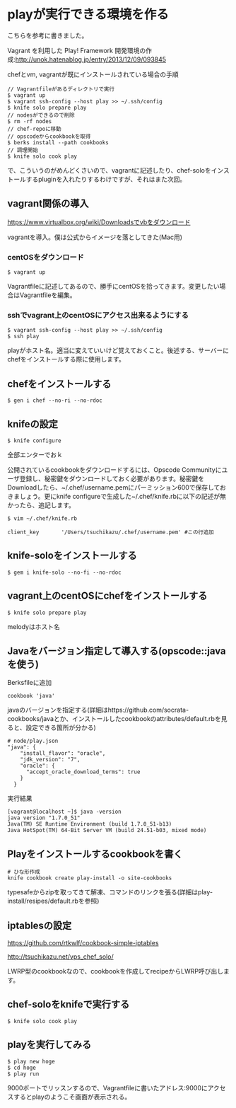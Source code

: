 # playが実行できる環境を作る
こちらを参考に書きました。

Vagrant を利用した Play! Framework 開発環境の作成:http://unok.hatenablog.jp/entry/2013/12/09/093845

chefとvm, vagrantが既にインストールされている場合の手順

```
// Vagrantfileがあるディレクトリで実行
$ vagrant up
$ vagrant ssh-config --host play >> ~/.ssh/config
$ knife solo prepare play
// nodesができるので削除
$ rm -rf nodes
// chef-repoに移動
// opscodeからcookbookを取得
$ berks install --path cookbooks
// 調理開始
$ knife solo cook play
```

で、こういうのがめんどくさいので、vagrantに記述したり、chef-soloをインストールするpluginを入れたりするわけですが、それはまた次回。

## vagrant関係の導入
https://www.virtualbox.org/wiki/Downloadsでvbをダウンロード

vagrantを導入。僕は公式からイメージを落としてきた(Mac用)

### centOSをダウンロード

```
$ vagrant up
```

Vagrantfileに記述してあるので、勝手にcentOSを拾ってきます。変更したい場合はVagrantfileを編集。

### sshでvagrant上のcentOSにアクセス出来るようにする
```
$ vagrant ssh-config --host play >> ~/.ssh/config
$ ssh play
```
playがホスト名。適当に変えていいけど覚えておくこと。後述する、サーバーにchefをインストールする際に使用します。

## chefをインストールする
```
$ gen i chef --no-ri --no-rdoc
```
## knifeの設定
```
$ knife configure
```
全部エンターでおｋ

公開されているcookbookをダウンロードするには、Opscode Communityにユーザ登録し、秘密鍵をダウンロードしておく必要があります。秘密鍵をDownloadしたら、~/.chef/username.pemにパーミッション600で保存しておきましょう。更にknife configureで生成した~/.chef/knife.rbに以下の記述が無かったら、追記します。

```
$ vim ~/.chef/knife.rb

client_key       '/Users/tsuchikazu/.chef/username.pem' #この行追加
```

## knife-soloをインストールする
```
$ gem i knife-solo --no-fi --no-rdoc
```

## vagrant上のcentOSにchefをインストールする
```
$ knife solo prepare play
```
melodyはホスト名

## Javaをバージョン指定して導入する(opscode::javaを使う)
Berksfileに追加

```
cookbook 'java'
```

javaのバージョンを指定する(詳細はhttps://github.com/socrata-cookbooks/javaとか、インストールしたcookbookのattributes/default.rbを見ると、設定できる箇所が分かる)

```
# node/play.json
"java": {
    "install_flavor": "oracle",
    "jdk_version": "7",
    "oracle": {
      "accept_oracle_download_terms": true
    }
  }
```

実行結果

```
[vagrant@localhost ~]$ java -version
java version "1.7.0_51"
Java(TM) SE Runtime Environment (build 1.7.0_51-b13)
Java HotSpot(TM) 64-Bit Server VM (build 24.51-b03, mixed mode)
```

## Playをインストールするcookbookを書く

```
# ひな形作成
knife cookbook create play-install -o site-cookbooks
```
typesafeからzipを取ってきて解凍、コマンドのリンクを張る(詳細はplay-install/resipes/default.rbを参照)

## iptablesの設定

https://github.com/rtkwlf/cookbook-simple-iptables

http://tsuchikazu.net/vps_chef_solo/

LWRP型のcookbookなので、cookbookを作成してrecipeからLWRP呼び出します。

## chef-soloをknifeで実行する

```
$ knife solo cook play
```

## playを実行してみる

```
$ play new hoge
$ cd hoge
$ play run
```
9000ポートでリッスンするので、Vagrantfileに書いたアドレス:9000にアクセスするとplayのようこそ画面が表示される。